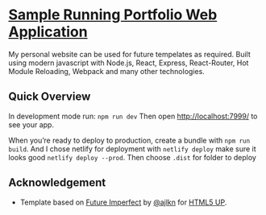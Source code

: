 # [Sample Running Portfolio Web Application](www.dhruv-mahajan.ca) 

My personal website can be used for future tempelates as required. Built using modern javascript with Node.js, React, Express, React-Router, Hot Module Reloading, Webpack and many other technologies.

## Quick Overview

In development mode run: `npm run dev`
Then open [http://localhost:7999/](http://localhost:7999/) to see your app.<br>

When you’re ready to deploy to production, create a bundle with `npm run build`.
And I chose netlify for deployment with `netlify deploy` make sure it looks good `netlify deploy --prod`. 
Then choose `.dist` for folder to deploy


## Acknowledgement

* Template based on [Future Imperfect](https://html5up.net/future-imperfect) by [@ajlkn](https://github.com/ajlkn) for [HTML5 UP](html5up.net).


